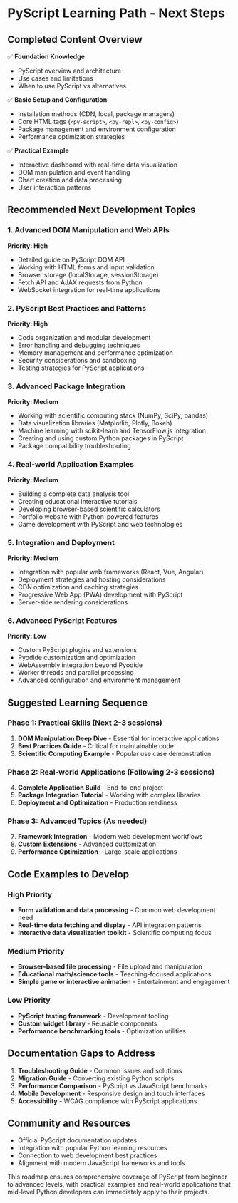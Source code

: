# PyScript Learning Path - Next Steps

## Completed Content Overview

✅ **Foundation Knowledge**
- PyScript overview and architecture
- Use cases and limitations
- When to use PyScript vs alternatives

✅ **Basic Setup and Configuration**
- Installation methods (CDN, local, package managers)
- Core HTML tags (`<py-script>`, `<py-repl>`, `<py-config>`)
- Package management and environment configuration
- Performance optimization strategies

✅ **Practical Example**
- Interactive dashboard with real-time data visualization
- DOM manipulation and event handling
- Chart creation and data processing
- User interaction patterns

## Recommended Next Development Topics

### 1. Advanced DOM Manipulation and Web APIs
**Priority: High**
- Detailed guide on PyScript DOM API
- Working with HTML forms and input validation
- Browser storage (localStorage, sessionStorage)
- Fetch API and AJAX requests from Python
- WebSocket integration for real-time applications

### 2. PyScript Best Practices and Patterns
**Priority: High**
- Code organization and modular development
- Error handling and debugging techniques
- Memory management and performance optimization
- Security considerations and sandboxing
- Testing strategies for PyScript applications

### 3. Advanced Package Integration
**Priority: Medium**
- Working with scientific computing stack (NumPy, SciPy, pandas)
- Data visualization libraries (Matplotlib, Plotly, Bokeh)
- Machine learning with scikit-learn and TensorFlow.js integration
- Creating and using custom Python packages in PyScript
- Package compatibility troubleshooting

### 4. Real-world Application Examples
**Priority: Medium**
- Building a complete data analysis tool
- Creating educational interactive tutorials
- Developing browser-based scientific calculators
- Portfolio website with Python-powered features
- Game development with PyScript and web technologies

### 5. Integration and Deployment
**Priority: Medium**
- Integration with popular web frameworks (React, Vue, Angular)
- Deployment strategies and hosting considerations
- CDN optimization and caching strategies
- Progressive Web App (PWA) development with PyScript
- Server-side rendering considerations

### 6. Advanced PyScript Features
**Priority: Low**
- Custom PyScript plugins and extensions
- Pyodide customization and optimization
- WebAssembly integration beyond Pyodide
- Worker threads and parallel processing
- Advanced configuration and environment management

## Suggested Learning Sequence

### Phase 1: Practical Skills (Next 2-3 sessions)
1. **DOM Manipulation Deep Dive** - Essential for interactive applications
2. **Best Practices Guide** - Critical for maintainable code
3. **Scientific Computing Example** - Popular use case demonstration

### Phase 2: Real-world Applications (Following 2-3 sessions)
4. **Complete Application Build** - End-to-end project
5. **Package Integration Tutorial** - Working with complex libraries
6. **Deployment and Optimization** - Production readiness

### Phase 3: Advanced Topics (As needed)
7. **Framework Integration** - Modern web development workflows
8. **Custom Extensions** - Advanced customization
9. **Performance Optimization** - Large-scale applications

## Code Examples to Develop

### High Priority
- **Form validation and data processing** - Common web development need
- **Real-time data fetching and display** - API integration patterns
- **Interactive data visualization toolkit** - Scientific computing focus

### Medium Priority
- **Browser-based file processing** - File upload and manipulation
- **Educational math/science tools** - Teaching-focused applications
- **Simple game or interactive animation** - Entertainment and engagement

### Low Priority
- **PyScript testing framework** - Development tooling
- **Custom widget library** - Reusable components
- **Performance benchmarking tools** - Optimization utilities

## Documentation Gaps to Address

1. **Troubleshooting Guide** - Common issues and solutions
2. **Migration Guide** - Converting existing Python scripts
3. **Performance Comparison** - PyScript vs JavaScript benchmarks
4. **Mobile Development** - Responsive design and touch interfaces
5. **Accessibility** - WCAG compliance with PyScript applications

## Community and Resources

- Official PyScript documentation updates
- Integration with popular Python learning resources
- Connection to web development best practices
- Alignment with modern JavaScript frameworks and tools

This roadmap ensures comprehensive coverage of PyScript from beginner to advanced levels, with practical examples and real-world applications that mid-level Python developers can immediately apply to their projects.
